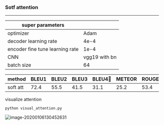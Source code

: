 ### Sotf attention

---

| super parameters                |               |
| ------------------------------- | ------------- |
| optimizer                       | Adam          |
| decoder learning rate           | 4e-4          |
| encoder fine tune learning rate | 1e-4          |
| CNN                             | vgg19 with bn |
| batch size                      | 64            |



| method   | BLEU1 | BLEU2 | BLEU3 | BLEU4 | METEOR | ROUGE_L | CIDEr | SPICE |
| -------- | ----- | ----- | ----- | ----- | ------ | ------- | ----- | ----- |
| soft att | 72.4  | 55.5  | 41.5  | 31.1  | 25.2   | 53.4    | 95.8  | 18.1  |



visualize attention

```python visual_attention.py```

![image-20200106130452631](/Users/mazheng/Documents/code/caption_models/train/softAtt/image-20200106130452631.png)